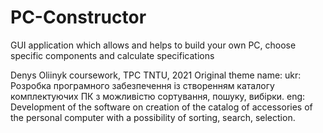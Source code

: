 # PC-Constructor
GUI application which allows and helps to build your own PC, choose specific components and calculate specifications

Denys Oliinyk coursework, TPC TNTU, 2021
Original theme name:
    ukr: Розробка програмного забезпечення із створенням каталогу комплектуючих ПК з можливістю сортування, пошуку, вибірки.
    eng: Development of the software on creation of the catalog of accessories of the personal computer with a possibility of sorting, search, selection.
